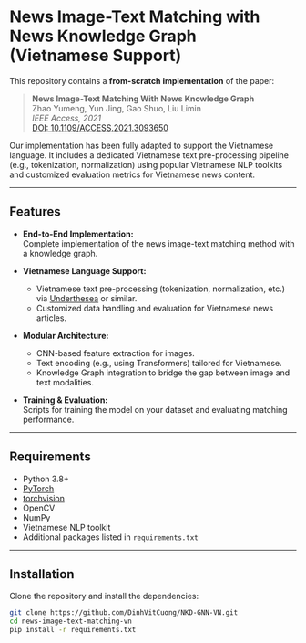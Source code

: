 # News Image-Text Matching with News Knowledge Graph (Vietnamese Support)

This repository contains a **from-scratch implementation** of the paper:

> **News Image-Text Matching With News Knowledge Graph**  
> Zhao Yumeng, Yun Jing, Gao Shuo, Liu Limin  
> *IEEE Access, 2021*  
> [DOI: 10.1109/ACCESS.2021.3093650](https://doi.org/10.1109/ACCESS.2021.3093650)

Our implementation has been fully adapted to support the Vietnamese language. It includes a dedicated Vietnamese text pre-processing pipeline (e.g., tokenization, normalization) using popular Vietnamese NLP toolkits and customized evaluation metrics for Vietnamese news content.

---

## Features

- **End-to-End Implementation:**  
  Complete implementation of the news image-text matching method with a knowledge graph.

- **Vietnamese Language Support:**  
  - Vietnamese text pre-processing (tokenization, normalization, etc.) via [Underthesea](https://github.com/undertheseanlp/underthesea) or similar.
  - Customized data handling and evaluation for Vietnamese news articles.

- **Modular Architecture:**  
  - CNN-based feature extraction for images.
  - Text encoding (e.g., using Transformers) tailored for Vietnamese.
  - Knowledge Graph integration to bridge the gap between image and text modalities.

- **Training & Evaluation:**  
  Scripts for training the model on your dataset and evaluating matching performance.

---

## Requirements

- Python 3.8+
- [PyTorch](https://pytorch.org/)
- [torchvision](https://pytorch.org/vision/stable/index.html)
- OpenCV
- NumPy
- Vietnamese NLP toolkit
- Additional packages listed in `requirements.txt`

---

## Installation

Clone the repository and install the dependencies:

```bash
git clone https://github.com/DinhVitCuong/NKD-GNN-VN.git
cd news-image-text-matching-vn
pip install -r requirements.txt
